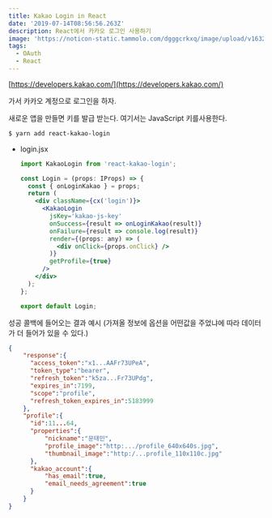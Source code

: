 ```yaml
---
title: Kakao Login in React
date: '2019-07-14T08:56:56.263Z'
description: React에서 카카오 로그인 사용하기
image: 'https://noticon-static.tammolo.com/dgggcrkxq/image/upload/v1632299645/tlog/cover/kakao_login_eecddz.png'
tags:
  - OAuth
  - React
---
```


[https://developers.kakao.com/](https://developers.kakao.com/)

가서 카카오 계정으로 로그인을 하자.

새로운 앱을 만들면 키를 발급 받는다. 여기서는 JavaScript 키를사용한다.
```bash
$ yarn add react-kakao-login
```

- login.jsx
  ```jsx
  import KakaoLogin from 'react-kakao-login';
  
  const Login = (props: IProps) => {
    const { onLoginKakao } = props;
    return (
      <div className={cx('login')}>
        <KakaoLogin
          jsKey='kakao-js-key'
          onSuccess={result => onLoginKakao(result)}
          onFailure={result => console.log(result)}
          render={(props: any) => (
            <div onClick={props.onClick} />
          )}
          getProfile={true}
        />
      </div>
    );
  };
  
  export default Login;
  ```

성공 콜백에 들어오는 결과 예시 (가져올 정보에 옵션을 어떤값을 주었냐에 따라 데이터가 더 들어가 있을 수 있다.)
```json
{  
    "response":{  
      "access_token":"x1...AAFr73UPeA",
      "token_type":"bearer",
      "refresh_token":"k5za...Fr73UPdg",
      "expires_in":7199,
      "scope":"profile",
      "refresh_token_expires_in":5183999
    },
    "profile":{  
      "id":11...64,
      "properties":{  
          "nickname":"문태민",
          "profile_image":"http:.../profile_640x640s.jpg",
          "thumbnail_image":"http:/...profile_110x110c.jpg"
      },
      "kakao_account":{  
          "has_email":true,
          "email_needs_agreement":true
      }
    }
}
```